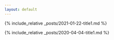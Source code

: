 ```yaml
---
layout: default
---
```


{% include_relative _posts/2021-01-22-title1.md %}

{% include_relative _posts/2020-04-04-title1.md %} 

